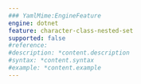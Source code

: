 ```yaml
---
### YamlMime:EngineFeature
engine: dotnet
feature: character-class-nested-set
supported: false
#reference: 
#description: *content.description
#syntax: *content.syntax
#example: *content.example
---
```

